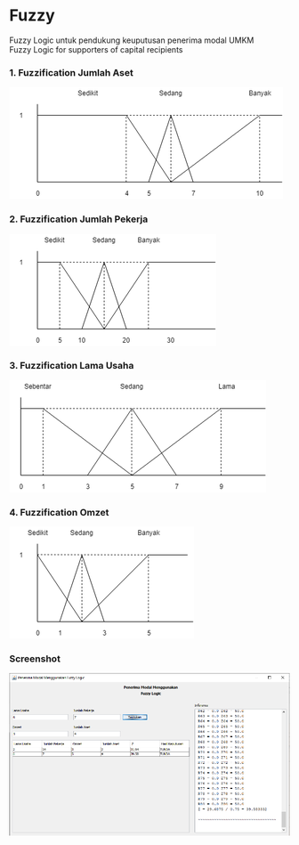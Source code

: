 # Fuzzy
Fuzzy Logic untuk pendukung keuputusan penerima modal UMKM <br>
Fuzzy Logic for supporters of capital recipients

<h3>1. Fuzzification Jumlah Aset</h3>
<img src="data/Jumlah%20Aset.png">

<h3>2. Fuzzification Jumlah Pekerja</h3>
<img src="data/Jumlah%20Pekerja.png">

<h3>3. Fuzzification Lama Usaha</h3>
<img src="data/Lama%20Usaha.png">

<h3>4. Fuzzification Omzet</h3>
<img src="data/Omzet.png">

<h3>Screenshot</h3>
<img src="data/ssfuzy.PNG">
